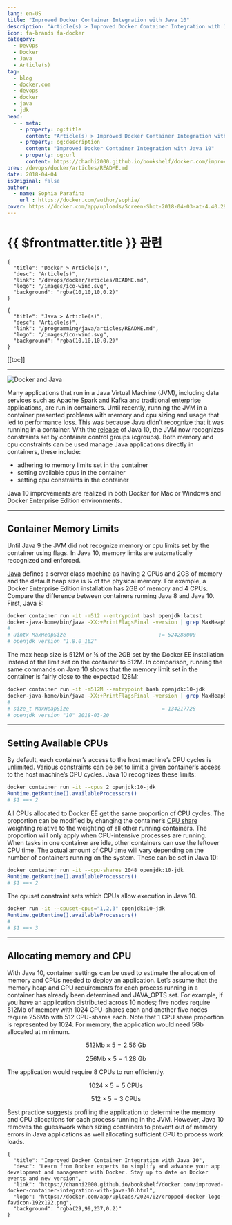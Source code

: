 ```yaml
---
lang: en-US
title: "Improved Docker Container Integration with Java 10"
description: "Article(s) > Improved Docker Container Integration with Java 10"
icon: fa-brands fa-docker
category:
  - DevOps
  - Docker
  - Java
  - Article(s)
tag:
  - blog
  - docker.com
  - devops
  - docker
  - java
  - jdk
head:
  - - meta:
    - property: og:title
      content: "Article(s) > Improved Docker Container Integration with Java 10"
    - property: og:description
      content: "Improved Docker Container Integration with Java 10"
    - property: og:url
      content: https://chanhi2000.github.io/bookshelf/docker.com/improved-docker-container-integration-with-java-10.html
prev: /devops/docker/articles/README.md
date: 2018-04-04
isOriginal: false
author:
  - name: Sophia Parafina
    url : https://docker.com/author/sophia/
cover: https://docker.com/app/uploads/Screen-Shot-2018-04-03-at-4.40.29-PM.png
---
```


# {{ $frontmatter.title }} 관련

```component VPCard
{
  "title": "Docker > Article(s)",
  "desc": "Article(s)",
  "link": "/devops/docker/articles/README.md",
  "logo": "/images/ico-wind.svg",
  "background": "rgba(10,10,10,0.2)"
}
```

```component VPCard
{
  "title": "Java > Article(s)",
  "desc": "Article(s)",
  "link": "/programming/java/articles/README.md",
  "logo": "/images/ico-wind.svg",
  "background": "rgba(10,10,10,0.2)"
}
```

[[toc]]

---

<SiteInfo
  name="Improved Docker Container Integration with Java 10"
  desc="Learn from Docker experts to simplify and advance your app development and management with Docker. Stay up to date on Docker events and new version"
  url="https://docker.com/blog/improved-docker-container-integration-with-java-10"
  logo="https://docker.com/app/uploads/2024/02/cropped-docker-logo-favicon-192x192.png"
  preview="https://docker.com/app/uploads/Screen-Shot-2018-04-03-at-4.40.29-PM.png"/>

![Docker and Java](https://docker.com/app/uploads/Screen-Shot-2018-04-03-at-4.40.29-PM.png)

Many applications that run in a Java Virtual Machine (JVM), including data services such as Apache Spark and Kafka and traditional enterprise applications, are run in containers. Until recently, running the JVM in a container presented problems with memory and cpu sizing and usage that led to performance loss. This was because Java didn’t recognize that it was running in a container. With the [<VPIcon icon="fa-brands fa-java"/>release](http://openjdk.java.net/projects/jdk/10/) of Java 10, the JVM now recognizes constraints set by container control groups (cgroups). Both memory and cpu constraints can be used manage Java applications directly in containers, these include:

- adhering to memory limits set in the container
- setting available cpus in the container
- setting cpu constraints in the container

Java 10 improvements are realized in both Docker for Mac or Windows and Docker Enterprise Edition environments.

---

## Container Memory Limits

Until Java 9 the JVM did not recognize memory or cpu limits set by the container using flags. In Java 10, memory limits are automatically recognized and enforced.

[<VPIcon icon="iconfont icon-oracle"/>Java](https://docs.oracle.com/javase/8/docs/technotes/guides/vm/gctuning/ergonomics.html) defines a server class machine as having 2 CPUs and 2GB of memory and the default heap size is ¼ of the physical memory. For example, a Docker Enterprise Edition installation has 2GB of memory and 4 CPUs. Compare the difference between containers running Java 8 and Java 10. First, Java 8:

```sh
docker container run -it -m512 --entrypoint bash openjdk:latest
docker-java-home/bin/java -XX:+PrintFlagsFinal -version | grep MaxHeapSize
# 
# uintx MaxHeapSize                              := 524288000                          {product}
# openjdk version "1.8.0_162"
```

The max heap size is 512M or ¼ of the 2GB set by the Docker EE installation instead of the limit set on the container to 512M. In comparison, running the same commands on Java 10 shows that the memory limit set in the container is fairly close to the expected 128M:

```sh
docker container run -it -m512M --entrypoint bash openjdk:10-jdk
docker-java-home/bin/java -XX:+PrintFlagsFinal -version | grep MaxHeapSize
#
# size_t MaxHeapSize                              = 134217728                                {product} {ergonomic}
# openjdk version "10" 2018-03-20
```

---

## Setting Available CPUs

By default, each container’s access to the host machine’s CPU cycles is unlimited. Various constraints can be set to limit a given container’s access to the host machine’s CPU cycles. Java 10 recognizes these limits:

```sh
docker container run -it --cpus 2 openjdk:10-jdk
Runtime.getRuntime().availableProcessors()
# $1 ==> 2
```

All CPUs allocated to Docker EE get the same proportion of CPU cycles. The proportion can be modified by changing the container’s [<VPIcon icon="fa-brands fa-docker"/>CPU share](https://docs.docker.com/engine/reference/run/#cpu-share-constraint) weighting relative to the weighting of all other running containers. The  proportion will only apply when CPU-intensive processes are running. When tasks in one container are idle, other containers can use the leftover CPU time. The actual amount of CPU time will vary depending on the number of containers running on the system. These can be set in Java 10:

```sh
docker container run -it --cpu-shares 2048 openjdk:10-jdk
Runtime.getRuntime().availableProcessors()
# $1 ==> 2
```

The cpuset constraint sets which CPUs allow execution in Java 10. 

```sh
docker run -it --cpuset-cpus="1,2,3" openjdk:10-jdk
Runtime.getRuntime().availableProcessors()
#
# $1 ==> 3
```

---

## Allocating memory and CPU

With Java 10, container settings can be used to estimate the allocation of memory and CPUs needed to deploy an application. Let’s assume that the memory heap and CPU requirements for each process running in a container has already been determined and JAVA_OPTS set. For example, if you have an application distributed across 10 nodes; five nodes require 512Mb of memory with 1024 CPU-shares each and another five nodes require 256Mb with 512 CPU-shares each. Note that 1 CPU share proportion is represented by 1024. For memory, the application would need 5Gb allocated at minimum.

$$
512\text{Mb}\times{5}=2.56\:\text{Gb}
$$

$$
256\text{Mb}\times{5}=1.28\:\text{Gb}
$$

The application would require 8 CPUs to run efficiently.

$$
1024\times{5}=5\:\text{CPUs}
$$

$$
512\times{5}=3\:\text{CPUs}
$$

Best practice suggests profiling the application to determine the memory and CPU allocations for each process running in the JVM. However, Java 10 removes the guesswork when sizing containers to prevent out of memory errors in Java applications as well allocating sufficient CPU to process work loads.

<!-- TODO: add ARTICLE CARD -->
```component VPCard
{
  "title": "Improved Docker Container Integration with Java 10",
  "desc": "Learn from Docker experts to simplify and advance your app development and management with Docker. Stay up to date on Docker events and new version",
  "link": "https://chanhi2000.github.io/bookshelf/docker.com/improved-docker-container-integration-with-java-10.html",
  "logo": "https://docker.com/app/uploads/2024/02/cropped-docker-logo-favicon-192x192.png",
  "background": "rgba(29,99,237,0.2)"
}
```
